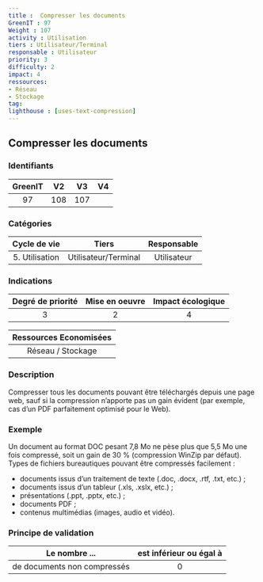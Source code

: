 ```yaml
---
title :  Compresser les documents
GreenIT : 97
Weight : 107
activity : Utilisation
tiers : Utilisateur/Terminal
responsable : Utilisateur
priority: 3
difficulty: 2
impact: 4
ressources:
- Réseau
- Stockage
tag:
lighthouse : [uses-text-compression]
---
```


## Compresser les documents

### Identifiants

| GreenIT |  V2  |  V3  |  V4  |
|:-------:|:----:|:----:|:----:|
|  97    | 108  | 107  |      |

### Catégories

| Cycle de vie |  Tiers  |  Responsable  |
|:---------:|:----:|:----:|
| 5. Utilisation | Utilisateur/Terminal | Utilisateur |

### Indications

| Degré de priorité |      Mise en oeuvre       |  Impact écologique    |
|:-------------------:|:-------------------------:|:---------------------:|
| 3 | 2 | 4 |

|Ressources Economisées                                      |
|:----------------------------------------------------------:|
|  Réseau / Stockage  |

### Description

Compresser tous les documents pouvant être téléchargés depuis une page web, sauf si la compression n’apporte pas un gain évident (par exemple, cas d’un PDF parfaitement optimisé pour le Web).

### Exemple

Un document au format DOC pesant 7,8 Mo ne pèse plus que 5,5 Mo une fois compressé, soit un gain de 30 % (compression WinZip par défaut).
Types de fichiers bureautiques pouvant être compressés facilement :
 - documents issus d’un traitement de texte (.doc, .docx, .rtf, .txt, etc.) ;
 - documents issus d’un tableur (.xls, .xslx, etc.) ;
 - présentations (.ppt, .pptx, etc.) ;
 - documents PDF ; 
 - contenus multimédias (images, audio et vidéo).

### Principe de validation

| Le nombre ...     | est inférieur ou égal à   |  
|-------------------|:-------------------------:|
| de documents non compressés   | 0  |
